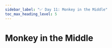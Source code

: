 ```yaml
---
sidebar_label: "✅ Day 11: Monkey in the Middle"
toc_max_heading_level: 5
---
```


# Monkey in the Middle

<CalloutSolution day="11"/>
<CalloutWriteupNotYetAvailable/>
